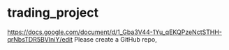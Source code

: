 # trading_project
https://docs.google.com/document/d/1_Gba3V44-1Yu_qEKQPzeNctSTHH-qrNbsTDR5BVIniY/edit  Please create a GitHub repo, 
